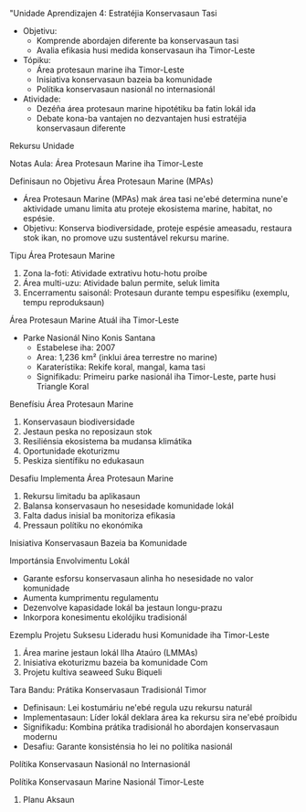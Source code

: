 "Unidade Aprendizajen 4: Estratéjia Konservasaun Tasi

- Objetivu:
  * Komprende abordajen diferente ba konservasaun tasi
  * Avalia efikasia husi medida konservasaun iha Timor-Leste
- Tópiku:
  * Área protesaun marine iha Timor-Leste
  * Inisiativa konservasaun bazeia ba komunidade
  * Polítika konservasaun nasionál no internasionál
- Atividade:
  * Dezéña área protesaun marine hipotétiku ba fatin lokál ida
  * Debate kona-ba vantajen no dezvantajen husi estratéjia konservasaun diferente

Rekursu Unidade

Notas Aula: Área Protesaun Marine iha Timor-Leste

Definisaun no Objetivu Área Protesaun Marine (MPAs)
- Área Protesaun Marine (MPAs) mak área tasi ne'ebé determina nune'e aktividade umanu limita atu proteje ekosistema marine, habitat, no espésie.
- Objetivu: Konserva biodiversidade, proteje espésie ameasadu, restaura stok ikan, no promove uzu sustentável rekursu marine.

Tipu Área Protesaun Marine
1. Zona la-foti: Atividade extrativu hotu-hotu proíbe
2. Área multi-uzu: Atividade balun permite, seluk limita
3. Encerramentu saisonál: Protesaun durante tempu espesífiku (exemplu, tempu reproduksaun)

Área Protesaun Marine Atuál iha Timor-Leste
- Parke Nasionál Nino Konis Santana
  - Estabelese iha: 2007
  - Area: 1,236 km² (inklui área terrestre no marine)
  - Karaterístika: Rekife koral, mangal, kama tasi
  - Signifikadu: Primeiru parke nasionál iha Timor-Leste, parte husi Triangle Koral

Benefísiu Área Protesaun Marine
1. Konservasaun biodiversidade
2. Jestaun peska no reposizaun stok
3. Resiliénsia ekosistema ba mudansa klimátika
4. Oportunidade ekoturizmu
5. Peskiza sientífiku no edukasaun

Desafiu Implementa Área Protesaun Marine
1. Rekursu limitadu ba aplikasaun
2. Balansa konservasaun ho nesesidade komunidade lokál
3. Falta dadus inisial ba monitoriza efikasia
4. Pressaun polítiku no ekonómika

Inisiativa Konservasaun Bazeia ba Komunidade

Importánsia Envolvimentu Lokál
- Garante esforsu konservasaun alinha ho nesesidade no valor komunidade
- Aumenta kumprimentu regulamentu
- Dezenvolve kapasidade lokál ba jestaun longu-prazu
- Inkorpora konesimentu ekolójiku tradisionál

Ezemplu Projetu Suksesu Lideradu husi Komunidade iha Timor-Leste
1. Área marine jestaun lokál Ilha Ataúro (LMMAs)
2. Inisiativa ekoturizmu bazeia ba komunidade Com
3. Projetu kultiva seaweed Suku Biqueli

Tara Bandu: Prátika Konservasaun Tradisionál Timor
- Definisaun: Lei kostumáriu ne'ebé regula uzu rekursu naturál
- Implementasaun: Líder lokál deklara área ka rekursu sira ne'ebé proíbidu
- Signifikadu: Kombina prátika tradisionál ho abordajen konservasaun modernu
- Desafiu: Garante konsisténsia ho lei no polítika nasionál

Polítika Konservasaun Nasionál no Internasionál

Polítika Konservasaun Marine Nasionál Timor-Leste
1. Planu Aksaun